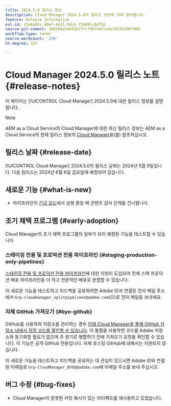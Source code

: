 ```yaml
---
title: 2024.5.0 릴리스 정보
description: Cloud Manager 2024.5.0의 릴리스 정보에 대해 알아봅니다.
feature: Release Information
exl-id: 33a6a95c-80ef-4e31-9dc6-f5400cc6d7b2
source-git-commit: 200366e5db92b7ffc79b7a47ce8e7825b29b7969
workflow-type: tm+mt
source-wordcount: '270'
ht-degree: 32%

---
```


# Cloud Manager 2024.5.0 릴리스 노트 {#release-notes}

이 페이지는 [!UICONTROL Cloud Manager] 2024.5.0에 대한 릴리스 정보를 설명합니다.

>[!NOTE]
>
>AEM as a Cloud Service의 Cloud Manager에 대한 최신 릴리스 정보는 AEM as a Cloud Service의 현재 릴리스 정보의 [Cloud Manager](https://experienceleague.adobe.com/en/docs/experience-manager-cloud-service/content/release-notes/cloud-manager/current)을(를) 참조하십시오.

## 릴리스 날짜 {#release-date}

[!UICONTROL Cloud Manager] 2024.5.0의 릴리스 날짜는 2024년 5월 9일입니다. 다음 릴리스는 2024년 6월 6일 금요일에 예정되어 있습니다.

## 새로운 기능 {#what-is-new}

* 파이프라인이 [긴급 모드](/help/using/code-deployment.md#emergency-pipeline)에서 실행 중일 때 콘텐츠 감사 단계를 건너뜁니다.

## 조기 채택 프로그램 {#early-adoption}

Cloud Manager의 초기 채택 프로그램의 일부가 되어 예정된 기능을 테스트할 수 있습니다

### 스테이징 전용 및 프로덕션 전용 파이프라인 {#staging-production-only-pipelines}

[스테이징 전용 및 프로덕션 전용 파이프라인](/help/using/stage-prod-only.md)에 대한 지원이 도입되어 전체 스택 프로덕션 배포 파이프라인을 더 작고 전문적인 배포로 분할할 수 있습니다.

이 새로운 기능을 테스트하고 피드백을 공유하려면 Adobe ID과 연결된 전자 메일 주소에서 `Grp-cloudmanager_splitpipelines@adobe.com`(으)로 전자 메일을 보내세요.

### 자체 GitHub 가져오기 {#byo-github}

GitHub를 사용하여 저장소를 관리하는 경우 [이제 Cloud Manager을 통해 GitHub 저장소 내에서 직접 코드를 확인할 수 있습니다](/help/managing-code/private-repositories.md). 이 통합을 사용하면 코드를 Adobe 저장소와 동기화할 필요가 없으며 주 분기로 병합하기 전에 가져오기 요청을 확인할 수 있습니다. 이 기능은 공개 GitHub 전용입니다. 자체 호스팅 GitHub에 대해서는 지원되지 않습니다.

이 새로운 기능을 테스트하고 피드백을 공유하는 데 관심이 있으시면 Adobe ID와 연결된 이메일로 `Grp-CloudManager_BYOG@adobe.com`에 이메일 주소를 보내 주십시오.

## 버그 수정 {#bug-fixes}

* Cloud Manager이 잘못된 커밋 해시가 있는 아티팩트를 재사용하고 있었습니다.
